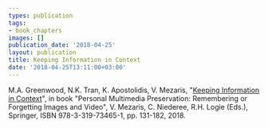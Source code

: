 ```yaml
---
types: publication
tags:
- book_chapters
images: []
publication_date: '2018-04-25'
layout: publication
title: Keeping Information in Context
date: '2018-04-25T13:11:00+03:00'
---
```

<p><span lang="EN-US">M.A. Greenwood, N.K. Tran, K. Apostolidis, V. Mezaris, "<a href="https://link.springer.com/chapter/10.1007%2F978-3-319-73465-1_5">Keeping Information in Context</a>", in book "Personal Multimedia Preservation: Remembering or Forgetting Images and Video", V. Mezaris, C. Niederee, R.H. Logie (Eds.), Springer, ISBN 978-3-319-73465-1, pp. 131-182, 2018.</span></p>
